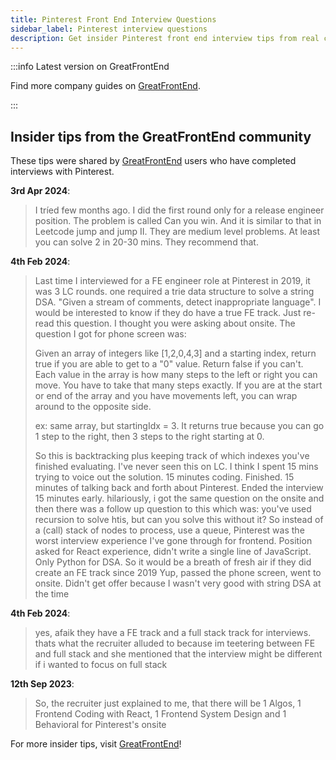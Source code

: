 ```yaml
---
title: Pinterest Front End Interview Questions
sidebar_label: Pinterest interview questions
description: Get insider Pinterest front end interview tips from real candidates. Covers React coding, system design, algorithms & behavioral rounds.
---
```


:::info Latest version on GreatFrontEnd

Find more company guides on [GreatFrontEnd](https://www.greatfrontend.com/interviews/company?utm_source=frontendinterviewhandbook&utm_medium=referral&gnrs=frontendinterviewhandbook).

:::

## Insider tips from the GreatFrontEnd community

These tips were shared by [GreatFrontEnd](https://www.greatfrontend.com/?utm_source=frontendinterviewhandbook&utm_medium=referral&gnrs=frontendinterviewhandbook) users who have completed interviews with Pinterest.

**3rd Apr 2024**:

> I tríed few months ago. I did the first round only for a release engineer position. The problem is called Can you win. And it is similar to that in Leetcode jump and jump II. They are medium level problems. At least you can solve 2 in 20-30 mins. They recommend that.

**4th Feb 2024**:

> Last time I interviewed for a FE engineer role at Pinterest in 2019, it was 3 LC rounds. one required a trie data structure to solve a string DSA. "Given a stream of comments, detect inappropriate language". I would be interested to know if they do have a true FE track. Just re-read this question. I thought you were asking about onsite. The question I got for phone screen was:
>
> Given an array of integers like [1,2,0,4,3] and a starting index, return true if you are able to get to a "0" value. Return false if you can't. Each value in the array is how many steps to the left or right you can move. You have to take that many steps exactly. If you are at the start or end of the array and you have movements left, you can wrap around to the opposite side.
>
> ex: same array, but startingIdx = 3. It returns true because you can go 1 step to the right, then 3 steps to the right starting at 0.
>
> So this is backtracking plus keeping track of which indexes you've finished evaluating. I've never seen this on LC. I think I spent 15 mins trying to voice out the solution. 15 minutes coding. Finished. 15 minutes of talking back and forth about Pinterest. Ended the interview 15 minutes early. hilariously, i got the same question on the onsite and then there was a follow up question to this which was: you've used recursion to solve htis, but can you solve this without it? So instead of a (call) stack of nodes to process, use a queue, Pinterest was the worst interview experience I've gone through for frontend. Position asked for React experience, didn't write a single line of JavaScript. Only Python for DSA. So it would be a breath of fresh air if they did create an FE track since 2019 Yup, passed the phone screen, went to onsite. Didn't get offer because I wasn't very good with string DSA at the time

**4th Feb 2024**:

> yes, afaik they have a FE track and a full stack track for interviews. thats what the recruiter alluded to because im teetering between FE and full stack and she mentioned that the interview might be different if i wanted to focus on full stack

**12th Sep 2023**:

> So, the recruiter just explained to me, that there will be 1 Algos, 1 Frontend Coding with React, 1 Frontend System Design and 1 Behavioral for Pinterest's onsite

For more insider tips, visit [GreatFrontEnd](https://www.greatfrontend.com/?utm_source=frontendinterviewhandbook&utm_medium=referral&gnrs=frontendinterviewhandbook)!
